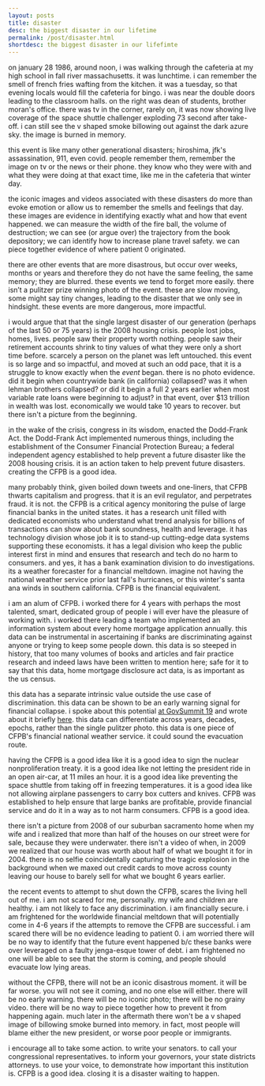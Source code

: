 ```yaml
---
layout: posts
title: disaster
desc: the biggest disaster in our lifetime
permalink: /post/disaster.html
shortdesc: the biggest disaster in our lifefimte
---
```

on january 28 1986, around noon, i was walking through the cafeteria at my high school in fall river massachusetts.  it was lunchtime.  i can remember the smell of french fries wafting from the kitchen.  it was a tuesday, so that evening locals would fill the cafeteria for bingo.  i was near the double doors leading to the classroom halls.  on the right was dean of students, brother moran's office.  there was tv in the corner, rarely on, it was now showing live coverage of the space shuttle challenger exploding 73 second after take-off.  i can still see the v shaped smoke billowing out against the dark azure sky.  the image is burned in memory.

this event is like many other generational disasters; hiroshima, jfk's assassination, 911, even covid.  people remember them, remember the image on tv or the news or their phone.  they know who they were with and what they were doing at that exact time, like me in the cafeteria that winter day.

the iconic images and videos associated with these disasters do more than evoke emotion or allow us to remember the smells and feelings that day.  these images are evidence in identifying exactly what and how that event happened.  we can measure the width of the fire ball, the volume of destruction; we can see (or argue over) the trajectory from the book depository; we can identify how to increase plane travel safety.  we can piece together evidence of where patient 0 originated.

there are other events that are more disastrous, but occur over weeks, months or years and therefore they do not have the same feeling, the same memory; they are blurred. these events we tend to forget more easily. there isn’t a pulitzer prize winning photo of the event. these are slow moving, some might say tiny changes, leading to the disaster that we only see in hindsight. these events are more dangerous, more impactful.

i would argue that that the single largest disaster of our generation (perhaps of the last 50 or 75 years) is the 2008 housing crisis. people lost jobs, homes, lives.  people saw their property worth nothing.  people saw their retirement accounts shrink to tiny values of what they were only a short time before.  scarcely a person on the planet was left untouched.  this event is so large and so impactful, and moved at such an odd pace, that it is a struggle to know exactly when the _event_ began.  there is no photo evidence.  did it begin when countrywide bank (in california) collapsed?  was it when lehman brothers collapsed?  or did it begin a full 2 years earlier when most variable rate loans were beginning to adjust? in that event, over $13 trillion in wealth was lost. economically we would take 10 years to recover.  but there isn't a picture from the beginning.

in the wake of the crisis, congress in its wisdom, enacted the Dodd-Frank Act.  the Dodd-Frank Act implemented numerous things, including the establishment of the Consumer Financial Protection Bureau; a federal independent agency established to help prevent a future disaster like the 2008 housing crisis. it is an action taken to help prevent future disasters.  creating the CFPB is a good idea. 

many probably think, given boiled down tweets and one-liners, that CFPB thwarts capitalism and progress.  that it is an evil regulator, and perpetrates fraud. it is not.  the CFPB is a critical agency monitoring the pulse of large financial banks in the united states.  it has a research unit filled with dedicated economists who understand what trend analysis for billions of transactions can show about bank soundness, health and leverage.  it has technology division whose job it is to stand-up cutting-edge data systems supporting these economists.  it has a legal division who keep the public interest first in mind and ensures that research and tech do no harm to consumers.  and yes, it has a bank examination division to do investigations. its a weather forecaster for a financial meltdown.  imagine not having the national weather service prior last fall's hurricanes, or this winter's santa ana winds in southern california.  CFPB is the financial equivalent.

i am an alum of CFPB.  i worked there for 4 years with perhaps the most talented, smart, dedicated group of people i will ever have the pleasure of working with. i worked there leading a team who implemented an information system about every home mortgage application annually.  this data can be instrumental in ascertaining if banks are discriminating against anyone or trying to keep some people down.  this data is so steeped in history, that too many volumes of books and articles and fair practice research and indeed laws have been written to mention here; safe for it to say that this data, home mortgage disclosure act data, is as important as the us census.  

this data has a separate intrinsic value outside the use case of discrimination.  this data can be shown to be an early warning signal for financial collapse.  i spoke about this potential [at GovSummit 19](https://www.youtube.com/watch?v=gav9iyvVgiA) and wrote about it briefly [here](https://feomike.github.io/post/tip-of-the-iceberg.html).  this data can differentiate across years, decades, epochs, rather than the single pulitzer photo.  this data is one piece of CFPB's financial national weather service.  it could sound the evacuation route.

having the CFPB is a good idea like it is a good idea to sign the nuclear nonproliferation treaty. it is a good idea like not letting the president ride in an open air-car, at 11 miles an hour.  it is a good idea like preventing the space shuttle from taking off in freezing temperatures.  it is a good idea like not allowing airplane passengers to carry box cutters and knives.  CFPB was established to help ensure that large banks are profitable, provide financial service and do it in a way as to not harm consumers.  CFPB is a good idea.

there isn't a picture from 2008 of our suburban sacramento home when my wife and i realized that more than half of the houses on our street were for sale, because they were underwater.  there isn't a video of when, in 2009 we realized that our house was worth about half of what we bought it for in 2004.  there is no selfie coincidentally capturing the tragic explosion in the background when we maxed out credit cards to move across county leaving our house to barely sell for what we bought 6 years earlier.

the recent events to attempt to shut down the CFPB, scares the living hell out of me. i am not scared for me, personally.  my wife and children are healthy.  i am not likely to face any discrimination.  i am financially secure. i am frightened for the worldwide financial meltdown that will potentially come in 4-6 years if the attempts to remove the CFPB are successful. i am scared there will be no evidence leading to patient 0. i am worried there will be no way to identify that the future event happened b/c these banks were over leveraged on a faulty jenga-esque tower of debt. i am frightened no one will be able to see that the storm is coming, and people should evacuate low lying areas.

without the CFPB, there will not be an iconic disastrous moment.  it will be far worse.  you will not see it coming, and no one else will either. there will be no early warning.  there will be no iconic photo; there will be no grainy video. there will be no way to piece together how to prevent it from happening again.  much later in the aftermath there won't be a v shaped image of billowing smoke burned into memory.  in fact, most people will blame either the new president, or worse poor people or immigrants.

i encourage all to take some action.  to write your senators.  to call your congressional representatives.  to inform your governors, your state districts attorneys.  to use your voice, to demonstrate how important this institution is.  CFPB is a good idea.  closing it is a disaster waiting to happen.    
 
